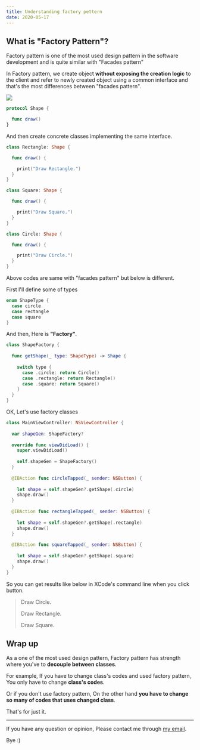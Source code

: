 ```yaml
---
title: Understanding factory pettern
date: 2020-05-17
---
```

## What is "Factory Pattern"?

Factory pattern is one of the most used design pattern in the software development and is quite similar with "Facades pattern"

In Factory pattern, we create object **without exposing the creation logic** to the client and refer to newly created object using a common interface and that's the most differences between "facades pattern".

![](https://www.tutorialspoint.com/design_pattern/images/factory_pattern_uml_diagram.jpg)



```swift
protocol Shape {

  func draw()
}
```

And then create concrete classes implementing the same interface.

```swift
class Rectangle: Shape {

  func draw() {   

    print("Draw Rectangle.")
  }
}
```

```swift
class Square: Shape {

  func draw() {   

    print("Draw Square.")
  }
}
```

```swift
class Circle: Shape {

  func draw() {

    print("Draw Circle.")
  }
}
```

Above codes are same with "facades pattern" but below is different.

First I'll define some of types

```swift
enum ShapeType {
  case circle
  case rectangle
  case square
}
```

And then, Here is **"Factory"**.

```swift
class ShapeFactory {
  
  func getShape(_ type: ShapeType) -> Shape {
    
    switch type {
      case .circle: return Circle()
      case .rectangle: return Rectangle()
      case .square: return Square()
    }
  }
}
```

OK, Let's use factory classes

```swift
class MainViewController: NSViewController {
  
  var shapeGen: ShapeFactory?
  
  override func viewDidLoad() {
    super.viewDidLoad()
    
    self.shapeGen = ShapeFactory()
  }
  
  @IBAction func circleTapped(_ sender: NSButton) {
    
    let shape = self.shapeGen?.getShape(.circle)
    shape.draw()
  }
  
  @IBAction func rectangleTapped(_ sender: NSButton) {
    
    let shape = self.shapeGen?.getShape(.rectangle)
    shape.draw()
  }
  
  @IBAction func squareTapped(_ sender: NSButton) {
    
    let shape = self.shapeGen?.getShape(.square)
    shape.draw()
  }
}
```

So you can get results like below in XCode's command line when you click button.

> Draw Circle.
>
> Draw Rectangle.
>
> Draw Square.

## Wrap up

As a one of the most used design pattern, Factory pattern has strength where you've to **decouple between classes**.

For example, If you have to change class's codes and used factory pattern, You only have to change **class's codes**.

Or if you don't use factory pattern, On the other hand **you have to change so many of codes that uses changed class**.

That's for just it.

***

If you have any question or opinion, Please contact me through [my email](mailto:aksidion@kreimben.com).

Bye :)
